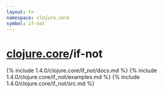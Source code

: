 ```yaml
---
layout: fn
namespace: clojure.core
symbol: if-not
---
```


# [clojure.core](../)/if-not

{% include 1.4.0/clojure.core/if_not/docs.md %}
{% include 1.4.0/clojure.core/if_not/examples.md %}
{% include 1.4.0/clojure.core/if_not/src.md %}

